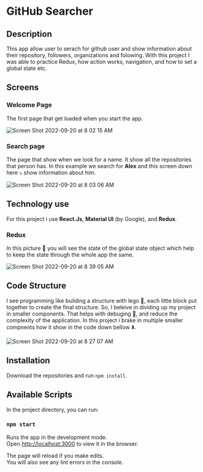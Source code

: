 # GitHub Searcher
## Description
This app allow user to serach for github user and show information about their repository, followers, organizations and folowing. With this project I was able to practice Redux, how action works, navigation, and how to set a global state etc.

## Screens 

### Welcome Page

The first page that get loaded when you start the app.

![Screen Shot 2022-09-20 at 8 02 15 AM](https://user-images.githubusercontent.com/17714218/191278929-bae3e5e6-5c9c-471e-875e-6c0ad6bf3802.png)

### Search page

The page that show when we look for a name. It show all the repositories that person has. In this example we search for **Alex** and this screen down here ⤵️ show information about him.

![Screen Shot 2022-09-20 at 8 03 06 AM](https://user-images.githubusercontent.com/17714218/191278972-c142fe41-1754-4705-ae66-acdc98635289.png)

## Technology use

For this project i use **React.Js**, **Material UI** (by Google), and **Redux**.


### Redux

In this picture 🔽 you will see the state of the global state object which help to keep the state through the whole app the same.

![Screen Shot 2022-09-20 at 8 39 05 AM](https://user-images.githubusercontent.com/17714218/191288038-c9ecedb6-df67-4112-807a-18e19a6b5dcf.png)


## Code Structure

I see programming like building a structure with lego 🧱, each little block put together to create the final structure. So, I beleive in dividing up my project in smaller components. That helps with debuging 🐛, and reduce the complexity of the application. In this project i brake in multiple smaller compnents how it show in the code down bellow ⬇️.

![Screen Shot 2022-09-20 at 8 27 07 AM](https://user-images.githubusercontent.com/17714218/191284993-e4da5755-3c7c-46c2-ae42-a66b0e087740.png)



## Installation

Download the repositories and run `npm install`.

## Available Scripts

In the project directory, you can run:

### `npm start`

Runs the app in the development mode.<br>
Open [http://localhost:3000](http://localhost:3000) to view it in the browser.

The page will reload if you make edits.<br>
You will also see any lint errors in the console.




